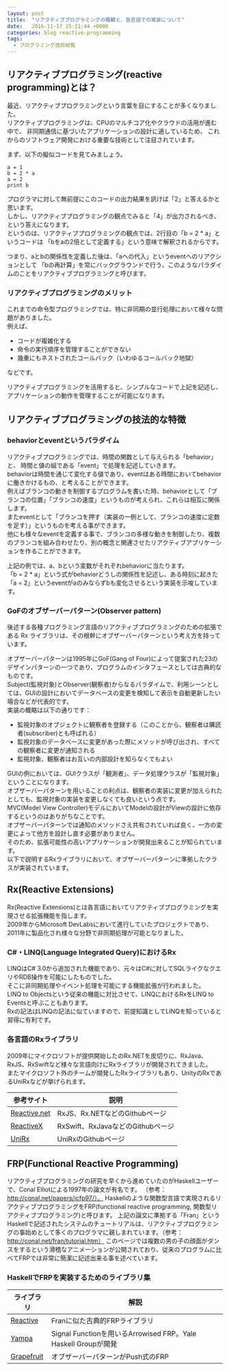 ```yaml
---
layout: post
title:  "リアクティブプログラミングの概観と、各言語での実装について"
date:   2016-11-17 15:11:44 +0000
categories: blog reactive-programming
tags:
  - プログラミング技術総覧
---
```

## リアクティブプログラミング(reactive programming)とは？
最近、リアクティブプログラミングという言葉を目にすることが多くなりました。  
リアクティブプログラミングは、CPUのマルチコア化やクラウドの活用が進む中で、
非同期通信に基づいたアプリケーションの設計に適しているため、
これからのソフトウェア開発における重要な技術として注目されています。

まず、以下の擬似コードを見てみましょう。

```
a = 1
b = 2 * a
a = 2
print b
```

プログラマに対して無前提にこのコードの出力結果を訊けば「2」と答えるかと思います。  
しかし、リアクティブプログラミングの観点でみると「4」が出力されるべき、という答えになります。  
というのは、リアクティブプログラミングの観点では、2行目の「b = 2 * a」というコードは
「bをaの2倍として定義する」という意味で解釈されるからです。

つまり、aとbの関係性を定義した後は、「aへの代入」というeventへのリアクションとして
「bの再計算」を常にバックグラウンドで行う、このようなパラダイムのことをリアクティブプログラミングと呼びます。

### リアクティブプログラミングのメリット

これまでの命令型プログラミングでは、特に非同期の並行処理において様々な問題がありました。  
例えば、

* コードが複雑化する
* 命令の実行順序を管理することができない
* 幾重にもネストされたコールバック（いわゆるコールバック地獄）

などです。

リアクティブプログラミングを活用すると、シンプルなコードで上記を記述し、アプリケーションの動作を管理することが可能になります。

## リアクティブプログラミングの技法的な特徴

### behaviorとeventというパラダイム
リアクティブプログラミングでは、時間の関数として与えられる「behavior」と、
時間と値の組である「event」で処理を記述していきます。  
behaviorは時間を通じて変化する値であり、eventはある時間においてbehaviorに働きかけるもの、と考えることができます。  
例えばブランコの動きを制御するプログラムを書いた時、behaviorとして「ブランコの位置」「ブランコの速度」というものが考えられ、これらは相互に関係します。  
またeventとして「ブランコを押す（実装の一例として、ブランコの速度に定数を足す）」というものを考える事ができます。  
他にも様々なeventを定義する事で、ブランコの多様な動きを制御したり、複数のブランコを組み合わせたり、別の概念と関連させたリアクティブアプリケーションを作ることができます。  

上記の例では、a、bという変数がそれぞれbehaviorに当たります。  
「b = 2 * a」という式がbehaviorどうしの関係性を記述し、ある時刻に起きた「a = 2」というeventがaのみならずbも変化させるという実装を示唆しています。  

### GoFのオブザーバーパターン(Observer pattern)
後述する各種プログラミング言語のリアクティブプログラミングのための拡張である Rx ライブラリは、その根幹にオブザーバーパターンという考え方を持っています。  

オブザーバーパターンは1995年にGoF(Gang of Four)によって提案された23のデザインパターンの一つであり、プログラムのインタフェースとしては古典的なものです。  
Subject(監視対象)とObserver(観察者)からなるパラダイムで、利用シーンとしては、GUIの設計においてデータベースの変更を検知して表示を自動更新したい場合などが代表的です。  
実装の概略は以下の通りです：  

* 監視対象のオブジェクトに観察者を登録する（このことから、観察者は購読者(subscriber)とも呼ばれる）
* 監視対象のデータベースに変更があった際にメソッドが呼び出され、すべての観察者に変更が通知される
* 監視対象、観察者はお互いの内部設計を知らなくてもよい

GUIの例においては、GUIクラスが「観測者」、データ処理クラスが「監視対象」ということになります。  
オブザーバーパターンを用いることの利点は、観察者の実装に変更が加えられたとしても、監視対象の実装を変更しなくても良いという点です。  
MVC(Model View Controller)モデルにおいてModelの設計がViewの設計に依存するというのはありがちなことです。  
オブザーバーパターンでは通知のメソッドさえ共有されていれば良く、一方の変更によって他方を設計し直す必要がありません。  
そのため、拡張可能性の高いアプリケーションが開発出来ることが知られています。  
以下で説明するRxライブラリにおいて、オブザーバーパターンに準拠したクラスが実装されています。  

## Rx(Reactive Extensions)
Rx(Reactive Extensions)とは各言語においてリアクティブプログラミングを実現させる拡張機能を指します。  
2009年からMicrosoft DevLabsにおいて進行していたプロジェクトであり、2011年に製品化され様々な分野で非同期処理が可能となりました。  

### C#・LINQ(Language Integrated Query)におけるRx
LINQはC# 3.0から追加された機能であり、元々はC#に対してSQLライクなクエリやRDB操作を可能にしたものでした。  
そこに非同期処理やイベント処理を可能にする機能拡張が行われました。  
LINQ to Objectsという従来の機能に対比させて、LINQにおけるRxをLINQ to Eventsと呼ぶこともあります。  
Rxの記法はLINQの記法に似ていますので、前提知識としてLINQを知っていると習得に有利です。  

### 各言語のRxライブラリ

2009年にマイクロソフトが提供開始したのRx.NETを皮切りに、RxJava、RxJS、RxSwiftなど様々な言語向けにRxライブラリが開発されてきました。  
またマイクロソフト外のチームが開発したRxライブラリもあり、UnityのRxであるUniRxなどが挙げられます。  

|参考サイト|説明|
|---|---|
|[Reactive.net](https://github.com/Reactive-Extensions)|RxJS、Rx.NETなどのGithubページ|
|[ReactiveX](https://github.com/ReactiveX)|RxSwift、RxJavaなどのGithubページ|
|[UniRx](https://github.com/neuecc/UniRx)|UniRxのGithubページ|

## FRP(Functional Reactive Programming)
リアクティブプログラミングの研究を早くから進めていたのがHaskellユーザーで、Conal Elliotによる1997年の論文が有名です。
（参考：http://conal.net/papers/icfp97/）。
Haskellのような関数型言語で実現されるリアクティブプログラミングをFRP(functional reactive programming, 関数型リアクティブプログラミング)と呼びます。
上記の論文に準拠する「Fran」というHaskellで記述されたシステムのチュートリアルは、リアクティブプログラミングの事始めとして多くのプログラマに親しまれています。（参考：http://conal.net/fran/tutorial.htm）
このページでは複数の男の子の顔面がダンスをするという滑稽なアニメーションが公開されており、従来のプログラムに比べてFRPでは非常に簡潔に記述出来る事を述べています。

### HaskellでFRPを実装するためのライブラリ集

|ライブラリ|解説|
|---|---|
|[Reactive](https://wiki.haskell.org/Reactive)|Franに似た古典的FRPライブラリ|
|[Yampa](https://wiki.haskell.org/Yampa)|Signal Functionを用いるArrowised FRP。Yale Haskell Groupが開発|
|[Grapefruit](https://wiki.haskell.org/Grapefruit)|オブザーバーパターンがPush式のFRP|
